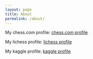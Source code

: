 ```yaml
---
layout: page
title: About
permalink: /about/
---
```


My chess.com profile: [chess.com profile][chess-link]

My lichess profile: [lichess profile][lichess-link]

My kaggle profile: [kaggle profile][kaggle-link]

[chess-link]: https://www.chess.com/member/spellingchecker

[lichess-link]: https://lichess.org/@/thoroughlychecked

[kaggle-link]: https://www.kaggle.com/omorim